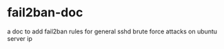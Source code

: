 # fail2ban-doc
a doc to add fail2ban rules for general sshd brute force attacks on ubuntu server ip
